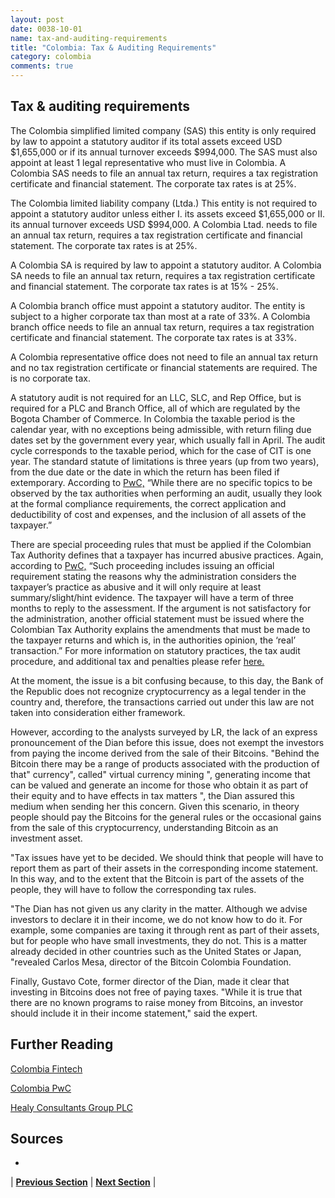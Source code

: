 ```yaml
---
layout: post
date: 0038-10-01
name: tax-and-auditing-requirements
title: "Colombia: Tax & Auditing Requirements"
category: colombia
comments: true
---
```


## Tax & auditing requirements

The Colombia simplified limited company (SAS) this entity is only required by law to appoint a statutory auditor if its total assets exceed USD $1,655,000 or if its annual turnover exceeds $994,000. The SAS must also appoint at least 1 legal representative who must live in Colombia. A Colombia SAS needs to file an annual tax return, requires a tax registration certificate and financial statement. The corporate tax rates is at 25%.
 
The Colombia limited liability company (Ltda.) This entity is not required to appoint a statutory auditor unless either 
	I. its assets exceed $1,655,000 or 
	II. its annual turnover exceeds USD $994,000. 
A Colombia Ltad. needs to file an annual tax return, requires a tax registration certificate and financial statement. The corporate tax rates is at 25%.
 
A Colombia SA is required by law to appoint a statutory auditor. A Colombia SA needs to file an annual tax return, requires a tax registration certificate and financial statement. The corporate tax rates is at 15% - 25%.
 
A Colombia branch office must appoint a statutory auditor. The entity is subject to a higher corporate tax than most at a rate of 33%. A Colombia branch office needs to file an annual tax return, requires a tax registration certificate and financial statement. The corporate tax rates is at 33%.
 
A Colombia representative office does not need to file an annual tax return and no tax registration certificate or financial statements are required. The is no corporate tax.
 
A statutory audit is not required for an LLC, SLC, and Rep Office, but is required for a PLC and Branch Office, all of which are regulated by the Bogota Chamber of Commerce. 
In Colombia the taxable period is the calendar year, with no exceptions being admissible, with return filing due dates set by the government every year, which usually fall in April.
The audit cycle corresponds to the taxable period, which for the case of CIT is one year. The standard statute of limitations is three years (up from two years), from the due date or the date in which the return has been filed if extemporary.
According to [PwC,](http://taxsummaries.pwc.com/ID/Colombia-Corporate-Tax-administration) “While there are no specific topics to be observed by the tax authorities when performing an audit, usually they look at the formal compliance requirements, the correct application and deductibility of cost and expenses, and the inclusion of all assets of the taxpayer.” 

There are special proceeding rules that must be applied if the Colombian Tax Authority defines that a taxpayer has incurred abusive practices. Again, according to [PwC,](http://taxsummaries.pwc.com/ID/Colombia-Corporate-Tax-administration) “Such proceeding includes issuing an official requirement stating the reasons why the administration considers the taxpayer’s practice as abusive and it will only require at least summary/slight/hint evidence. The taxpayer will have a term of three months to reply to the assessment. If the argument is not satisfactory for the administration, another official statement must be issued where the Colombian Tax Authority explains the amendments that must be made to the taxpayer returns and which is, in the authorities opinion, the ‘real’ transaction.” 
For more information on statutory practices, the tax audit procedure, and additional tax and penalties please refer [here.](https://www.pwc.com/gx/en/international-transfer-pricing/assets/colombia.pdf )
 
At the moment, the issue is a bit confusing because, to this day, the Bank of the Republic does not recognize cryptocurrency as a legal tender in the country and, therefore, the transactions carried out under this law are not taken into consideration either framework. 
 
However, according to the analysts surveyed by LR, the lack of an express pronouncement of the Dian before this issue, does not exempt the investors from paying the income derived from the sale of their Bitcoins. "Behind the Bitcoin there may be a range of products associated with the production of that" currency", called" virtual currency mining ", generating income that can be valued and generate an income for those who obtain it as part of their equity and to have effects in tax matters ", the Dian assured this medium when sending her this concern. Given this scenario, in theory people should pay the Bitcoins for the general rules or the occasional gains from the sale of this cryptocurrency, understanding Bitcoin as an investment asset.  
 
"Tax issues have yet to be decided. We should think that people will have to report them as part of their assets in the corresponding income statement. In this way, and to the extent that the Bitcoin is part of the assets of the people, they will have to follow the corresponding tax rules. 
 
"The Dian has not given us any clarity in the matter. Although we advise investors to declare it in their income, we do not know how to do it. For example, some companies are taxing it through rent as part of their assets, but for people who have small investments, they do not. This is a matter already decided in other countries such as the United States or Japan, "revealed Carlos Mesa, director of the Bitcoin Colombia Foundation. 
 
Finally, Gustavo Cote, former director of the Dian, made it clear that investing in Bitcoins does not free of paying taxes. "While it is true that there are no known programs to raise money from Bitcoins, an investor should include it in their income statement," said the expert.

## Further Reading 
[Colombia Fintech](https://www.colombiafintech.co/post/como-declarar-sus-bitcoins-a-la-hora-de-pagar-impuestos)

[Colombia PwC](https://www.pwc.com/gx/en/international-transfer-pricing/assets/colombia.pdf)

[Healy Consultants Group PLC](https://www.healyconsultants.com/colombia-company-registration/setup-llc/)

Sources 
---
- 

| **[Previous Section]( https://neo-project.github.io/global-blockchain-compliance-hub//colombia/colombia-team-member-nationality-requirements.html)** | **[Next Section]( https://neo-project.github.io/global-blockchain-compliance-hub//colombia/colombia-governing-by-law.html)** |
